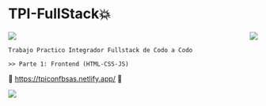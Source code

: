 # TPI-FullStack💥
<img src="https://64.media.tumblr.com/4257e6016349da2e930feb362ed04af2/9a6b40da55da0c2e-24/s640x960/35967aa0a2f82fa6fd15cc792a0cba9ca5055cfd.pnj">
<img align="right" src="https://lh5.googleusercontent.com/cibVCnjHEOQxLGv0AU0unDqlHS_qtj9jX5Hqd69coT0sR0NPub83-jwNgpGC6IQms2ox6ossIaHrk_RvTy9V=w1783-h818">

``` 
Trabajo Practico Integrador Fullstack de Codo a Codo

>> Parte 1: Frontend (HTML-CSS-JS) 
```
💛 https://tpiconfbsas.netlify.app/ 💛

<img src="https://64.media.tumblr.com/4257e6016349da2e930feb362ed04af2/9a6b40da55da0c2e-24/s640x960/35967aa0a2f82fa6fd15cc792a0cba9ca5055cfd.pnj">

